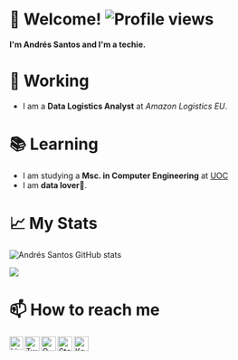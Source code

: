 # 👋 Welcome! ![Profile views](https://gpvc.arturio.dev/santos-sanz)

**I'm Andrés Santos and I'm a techie.** 

# 🦾 Working
- I am a **Data Logistics Analyst** at *Amazon Logistics EU*. 

# 📚 Learning

- I am studying a **Msc. in Computer Engineering** at [UOC](https://studies.uoc.edu/en/study-at-the-uoc)
- I am **data lover**💖.

# 📈 My Stats
![Andrés Santos GitHub stats](https://github-readme-stats.vercel.app/api?username=santos-sanz&show_icons=false&theme=vue&layout=compact&hide_title=true&include_all_commits=true)

<a href="https://github.com/anuraghazra/github-readme-stats">
  <img align="center" src="https://github-readme-stats.anuraghazra1.vercel.app/api/top-langs/?username=santos-sanz&layout=compact&theme=vue" />
</a>


# 📫 How to reach me

  <a href="https://www.linkedin.com/in/andsanz/">
    <img align="left" alt="Linkedin" width="24px" src="https://github.com/santos-sanz/santos-sanz/blob/master/resources/Linkedin.svg"/>
  </a>
  
   <a href="https://twitter.com/asantos_data">
    <img align="left" alt="Twitter" width="26px" src="https://github.com/data-andres-santos/data-andres-santos/blob/master/resources/Twitter.svg"/> </a>
  
  <a href="mailto:santossanzandres@gmail.com">
    <img align="left" alt="Gmail" width="26px" src="https://github.com/data-andres-santos/data-andres-santos/blob/master/resources/Gmail.svg"/>  </a>

 <a href="https://stackoverflow.com/users/13103923/asantz96">
    <img align="left" alt="Stack Overflow" width="26px" src="https://github.com/data-andres-santos/data-andres-santos/blob/master/resources/Stackoverflow.svg"/> </a>
  
<a href="https://www.kaggle.com/andressantossanz">
    <img align="left" alt="Kaggle" width="26px" src="https://github.com/data-andres-santos/data-andres-santos/blob/master/resources/Kaggle.svg"/> </a>
